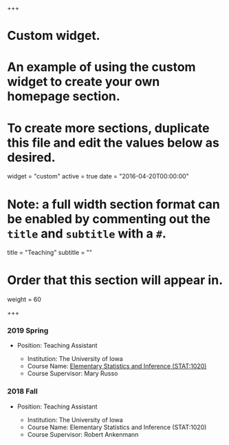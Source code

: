 +++
# Custom widget.
# An example of using the custom widget to create your own homepage section.
# To create more sections, duplicate this file and edit the values below as desired.
widget = "custom"
active = true
date = "2016-04-20T00:00:00"

# Note: a full width section format can be enabled by commenting out the `title` and `subtitle` with a `#`.
title = "Teaching"
subtitle = ""

# Order that this section will appear in.
weight = 60

+++

### 2019 Spring

- Position: Teaching Assistant

    * Institution: The University of Iowa
    * Course Name: [Elementary Statistics and Inference (STAT:1020)](https://issaclee.netlify.com/post/stat-1020/)
    * Course Supervisor: Mary Russo

### 2018 Fall

- Position: Teaching Assistant

    * Institution: The University of Iowa
    * Course Name: Elementary Statistics and Inference (STAT:1020)
    * Course Supervisor: Robert Ankenmann

